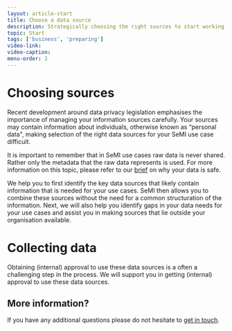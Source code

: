 ```yaml
---
layout: article-start
title: Choose a data source
description: Strategically choosing the right sources to start working with is difficult, this article advises you on how to select the right datasets.
topic: Start
tags: ['business', 'preparing']
video-link: 
video-caption: 
menu-order: 2
---
```


# Choosing sources
Recent development around data privacy legislation emphasises the importance of managing your information sources carefully. Your sources may contain information about individuals, otherwise known as “personal data", making selection of the right data sources for your SeMI use case difficult. 

It is important to remember that in SeMI use cases raw data is never shared. Rather only the metadata that the raw data represents is used. For more information on this topic, please refer to our [brief](data-compliancy.html) on why your data is safe.

We help you to first identify the key data sources that likely contain information that is needed for your use cases. SeMI then allows you to combine these sources without the need for a common structuration of the information. Next, we will also help you identify gaps in your data needs for your use cases and assist you in making sources that lie outside your organisation available. 

# Collecting data

Obtaining (internal) approval to use these data sources is a often a challenging step in the process. We will support you in getting (internal) approval to use these data sources.

## More information?
If you have any additional questions please do not hesitate to [get in touch](/contact.html).
